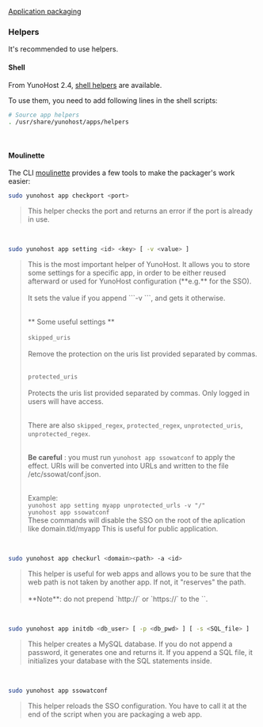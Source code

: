 <a class="btn btn-lg btn-default" href="packaging_apps_en">Application packaging</a>

### Helpers
It's recommended to use helpers.

#### Shell
From YunoHost 2.4, [shell helpers](https://github.com/YunoHost/yunohost/tree/unstable/data/apps/helpers.d) are available.

To use them, you need to add following lines in the shell scripts:
```bash
# Source app helpers
. /usr/share/yunohost/apps/helpers
```
<br />

#### Moulinette
The CLI [moulinette](/moulinette) provides a few tools to make the packager's work easier:

```bash
sudo yunohost app checkport <port>
```
<blockquote>
This helper checks the port and returns an error if the port is already in use.
</blockquote>

<br>

```bash
sudo yunohost app setting <id> <key> [ -v <value> ]
```
<blockquote>
This is the most important helper of YunoHost. It allows you to store some settings for a specific app, in order to be either reused afterward or used for YunoHost configuration (**e.g.** for the SSO).
<br><br>
It sets the value if you append ```-v <value>```, and gets it otherwise.
<br><br>

** Some useful settings **<br><br>
```skipped_uris```<br><br>
Remove the protection on the uris list provided separated by commas.<br><br>

```protected_uris```<br><br>
Protects the uris list provided separated by commas. Only logged in users will have access.<br><br>

There are also `skipped_regex`, `protected_regex`, `unprotected_uris`, `unprotected_regex`.<br><br>

**Be careful** : you must run `yunohost app ssowatconf` to apply the effect. URIs will be converted into URLs and written to the file /etc/ssowat/conf.json.<br><br>

Example:<br>
```yunohost app setting myapp unprotected_urls -v "/"```<br>
```yunohost app ssowatconf```<br>
These commands will disable the SSO on the root of the aplication like domain.tld/myapp This is useful for public application.
</blockquote>

<br>

```bash
sudo yunohost app checkurl <domain><path> -a <id>
```
<blockquote>
This helper is useful for web apps and allows you to be sure that the web path is not taken by another app. If not, it "reserves" the path.
<br><br>
**Note**: do not prepend `http://` or `https://` to the `<domain><path>`.
</blockquote>

<br>

```bash
sudo yunohost app initdb <db_user> [ -p <db_pwd> ] [ -s <SQL_file> ]
```
<blockquote>
This helper creates a MySQL database. If you do not append a password, it generates one and returns it. If you append a SQL file, it initializes your database with the SQL statements inside.
</blockquote>

<br>

```bash
sudo yunohost app ssowatconf
```
<blockquote>
This helper reloads the SSO configuration. You have to call it at the end of the script when you are packaging a web app.
</blockquote>